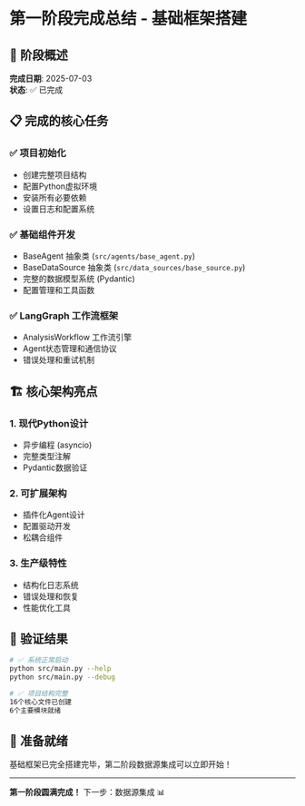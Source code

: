 # 第一阶段完成总结 - 基础框架搭建

## 🎉 阶段概述

**完成日期**: 2025-07-03  
**状态**: ✅ 已完成

## 📋 完成的核心任务

### ✅ 项目初始化
- 创建完整项目结构
- 配置Python虚拟环境
- 安装所有必要依赖
- 设置日志和配置系统

### ✅ 基础组件开发
- BaseAgent 抽象类 (`src/agents/base_agent.py`)
- BaseDataSource 抽象类 (`src/data_sources/base_source.py`)
- 完整的数据模型系统 (Pydantic)
- 配置管理和工具函数

### ✅ LangGraph 工作流框架
- AnalysisWorkflow 工作流引擎
- Agent状态管理和通信协议
- 错误处理和重试机制

## 🏗️ 核心架构亮点

### 1. 现代Python设计
- 异步编程 (asyncio)
- 完整类型注解
- Pydantic数据验证

### 2. 可扩展架构
- 插件化Agent设计
- 配置驱动开发
- 松耦合组件

### 3. 生产级特性
- 结构化日志系统
- 错误处理和恢复
- 性能优化工具

## 🧪 验证结果

```bash
# ✅ 系统正常启动
python src/main.py --help
python src/main.py --debug

# ✅ 项目结构完整
16个核心文件已创建
6个主要模块就绪
```

## 🚀 准备就绪

基础框架已完全搭建完毕，第二阶段数据源集成可以立即开始！

---
**第一阶段圆满完成！** 下一步：数据源集成 📊 